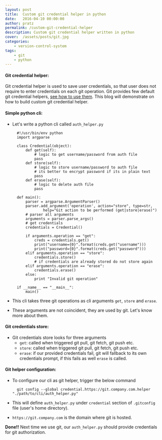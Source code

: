 ```yaml
---
layout: post
title:  Custom git credential helper in python
date:   2016-04-10 00:00:00
author: pratz
permalink: /custom-git-credential-helper
description: Custom git credential helper written in python
cover:  /assets/posts/git.jpg
categories:
    - version-control-system
tags:
    - git
    - python
---
```


#### Git credential helper:
Git credential helper is used to save user credentials, so that user does not require to enter credentials on each git operation.
Git provides few default git credential helpers, [see how to use them](https://git-scm.com/docs/gitcredentials).
This blog will demonstrate on how to build custom git credential helper.


#### Simple python cli:
- Let's write a python cli called `auth_helper.py`

        #!/usr/bin/env python
        import argparse

        class Credential(object):
            def get(self):
                # logic to get username/password from auth file
                pass
            def store(self):
                # logic to store username/password to auth file
                # its better to encrypt password if its in plain text
                pass
            def erase(self):
                # logic to delete auth file
                pass

        def main():
            parser = argparse.ArgumentParser()
            parser.add_argument('operation', action="store", type=str,
                    help="Git action to be performed (get|store|erase)")
            # parser all arguments
            arguments = parser.parse_args()
            # get credentials
            credentials = Credential()

            if arguments.operation == "get":
                creds = credentials.get()
                print("username={0}".format(creds.get("username")))
                print("password={0}".format(creds.get("password")))
            elif arguments.operation == "store":
                credentials.store()
                # if credentials are already stored do not store again
            elif arguments.operation == "erase":
                credentials.erase()
            else:
                print "Invalid git operation"

        if __name__ == "__main__":
            main()

- This cli takes three git operations as cli arguments `get`, `store` and `erase`.
- These arguments are not coincident, they are used by git. Let's know more about them.


#### Git credentials store:
- Git credentials store looks for three arguments
    - `get`: called when triggered git pull, git fetch, git push etc.
    - `store`: called when triggered git pull, git fetch, git push etc.
    - `erase`: if our provided credentials fail, git will fallback to its own credentials prompt, if this fails as well `erase` is called.


#### Git helper configuration:
- To configure our cli as git helper, trigger the below command

        git config --global credential.https://git.company.com.helper "./path/to/cli/auth_helper.py"

- This will define `auth_helper.py` under `credential` section of `.gitconfig` file (user's home directory).
- `https://git.company.com` is the domain where git is hosted.


**Done!!** Next time we use git, our `auth_helper.py` should provide credentials for git authorization.

